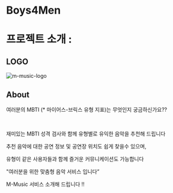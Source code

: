 # Boys4Men
# 프로젝트 소개 :

## LOGO

![m-music-logo](https://user-images.githubusercontent.com/78368140/146508807-edabf1e9-c9b5-4fea-a0e2-877c857e72a9.png)



## About

여러분의 MBTI (* 마이어스-브릭스 유형 지표)는 무엇인지 궁금하신가요??

<br />

재미있는 MBTI 성격 검사와 함께 유형별로 유익한 음악을 추천해 드립니다

추천 음악에 대한 공연 정보 및 공연장 위치도 쉽게 찾을수 있으며,

유형이 같은 사용자들과 함께 즐거운 커뮤니케이션도 가능합니다


"여러분을 위한 맞춤형 음악 서비스 입니다” 


M-Music 서비스 소개해 드립니다 !!
